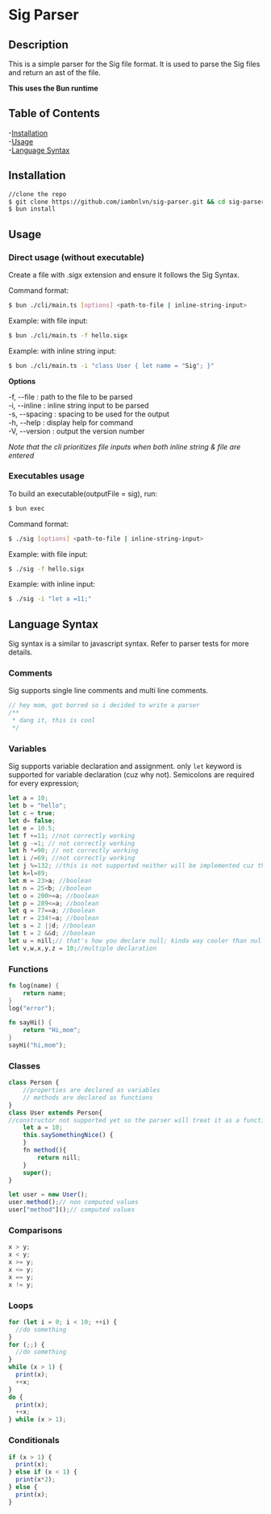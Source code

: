 # Sig Parser

## Description

This is a simple parser for the Sig file format. It is used to parse the Sig files and return an ast of the file.

**This uses the Bun runtime**

## Table of Contents

-[Installation](#installation) <br> -[Usage](#usage) <br> -[Language Syntax](#language-syntax) <br>

## Installation

```bash
//clone the repo
$ git clone https://github.com/iambnlvn/sig-parser.git && cd sig-parser
$ bun install
```

## Usage

### Direct usage (without executable)

Create a file with .sigx extension and ensure it follows the Sig Syntax.

Command format:

```bash
$ bun ./cli/main.ts [options] <path-to-file | inline-string-input>
```

Example: with file input:

```bash
$ bun ./cli/main.ts -f hello.sigx
```

Example: with inline string input:

```bash
$ bun ./cli/main.ts -i "class User { let name = "Sig"; }"
```

**Options**

-f, --file : path to the file to be parsed <br>
-i, --inline : inline string input to be parsed <br>
-s, --spacing : spacing to be used for the output <br>
-h, --help : display help for command <br>
-V, --version : output the version number <br>

_Note that the cli prioritizes file inputs when both inline string & file are entered_

### Executables usage

To build an executable(outputFile = sig), run:

```bash
$ bun exec
```

Command format:

```bash
$ ./sig [options] <path-to-file | inline-string-input>
```

Example: with file input:

```bash
$ ./sig -f hello.sigx
```

Example: with inline input:

```bash
$ ./sig -i "let a =11;"
```

## Language Syntax

Sig syntax is a similar to javascript syntax.
Refer to parser tests for more details.

### Comments

Sig supports single line comments and multi line comments.

```javascript
// hey mom, got borred so i decided to write a parser
/**
 * dang it, this is cool
 */
```

### Variables

Sig supports variable declaration and assignment.
only `let` keyword is supported for variable declaration (cuz why not).
Semicolons are required for every expression;

```javascript
let a = 10;
let b = "hello";
let c = true;
let d= false;
let e = 10.5;
let f +=11; //not correctly working
let g -=1; // not correctly working
let h *=90; // not correctly working
let i /=69; //not correctly working
let j %=132; //this is not supported neither will be implemented cuz that's just weird n uhgly
let k=l=89;
let m = 23>a; //boolean
let n = 25<b; //boolean
let o = 200>=a; //boolean
let p = 289<=a; //boolean
let q = 77==a; //boolean
let r = 234!=a; //boolean
let s = 2 ||d; //boolean
let t = 2 &&d; //boolean
let u = nill;// that's how you declare null; kinda way cooler than null
let v,w,x,y,z = 10;//multiple declaration
```

### Functions

```rust
fn log(name) {
    return name;
}
log("error");

fn sayHi() {
    return "Hi,mom";
}
sayHi("hi,mom");

```

### Classes

```javascript
class Person {
    //properties are declared as variables
    // methods are declared as functions
}
class User extends Person{
//constructor not supported yet so the parser will treat it as a function
    let a = 10;
    this.saySomethingNice() {
    }
    fn method(){
        return nill;
    }
    super();
}

let user = new User();
user.method();// non computed values
user["method"]();// computed values
```

### Comparisons

```javascript
x > y;
x < y;
x >= y;
x <= y;
x == y;
x != y;
```

### Loops

```javascript
for (let i = 0; i < 10; ++i) {
  //do something
}
for (;;) {
  //do something
}
while (x > 1) {
  print(x);
  ++x;
}
do {
  print(x);
  ++x;
} while (x > 1);
```

### Conditionals

```javascript
if (x > 1) {
  print(x);
} else if (x < 1) {
  print(x*2);
} else {
  print(x);
}
```
